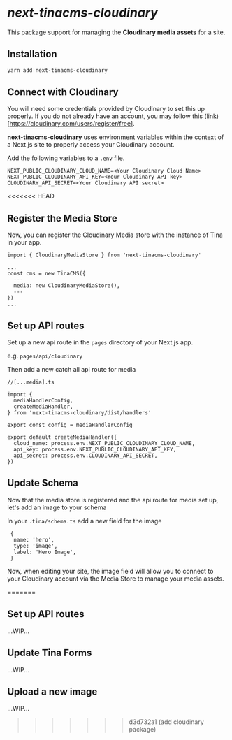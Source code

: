 # _next-tinacms-cloudinary_

This package support for managing the **Cloudinary media assets** for a site.

## Installation

```bash
yarn add next-tinacms-cloudinary
```

## Connect with Cloudinary
You will need some credentials provided by Cloudinary to set this up properly. If you do not already have an account, you may follow this (link)[https://cloudinary.com/users/register/free].

**next-tinacms-cloudinary** uses environment variables within the context of a Next.js site to properly access your Cloudinary account.

Add the following variables to a ```.env``` file.

```
NEXT_PUBLIC_CLOUDINARY_CLOUD_NAME=<Your Cloudinary Cloud Name>
NEXT_PUBLIC_CLOUDINARY_API_KEY=<Your Cloudinary API key>
CLOUDINARY_API_SECRET=<Your Cloudinary API secret>
```
<<<<<<< HEAD
## Register the Media Store
Now, you can register the Cloudinary Media store with the instance of Tina in your app.

```
import { CloudinaryMediaStore } from 'next-tinacms-cloudinary'

...
const cms = new TinaCMS({
  ---
  media: new CloudinaryMediaStore(),
  ---
})
...
```

## Set up API routes
Set up a new api route in the ```pages``` directory of your Next.js app.

e.g. ```pages/api/cloudinary```

Then add a new catch all api route for media

```
//[...media].ts

import {
  mediaHandlerConfig,
  createMediaHandler,
} from 'next-tinacms-cloudinary/dist/handlers'

export const config = mediaHandlerConfig

export default createMediaHandler({
  cloud_name: process.env.NEXT_PUBLIC_CLOUDINARY_CLOUD_NAME,
  api_key: process.env.NEXT_PUBLIC_CLOUDINARY_API_KEY,
  api_secret: process.env.CLOUDINARY_API_SECRET,
})
```

## Update Schema
Now that the media store is registered and the api route for media set up, let's add an image to your schema

In your ```.tina/schema.ts``` add a new field for the image

```
 {
  name: 'hero',
  type: 'image',
  label: 'Hero Image',
 }
 ```

 Now, when editing your site, the image field will allow you to connect to your Cloudinary account via the Media Store to manage your media assets.

=======

## Set up API routes
...WIP...

## Update Tina Forms
...WIP...

## Upload a new image
...WIP...
>>>>>>> d3d732a1 (add cloudinary package)
